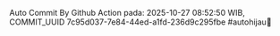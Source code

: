 Auto Commit By Github Action pada: 2025-10-27 08:52:50 WIB, COMMIT_UUID 7c95d037-7e84-44ed-a1fd-236d9c295fbe #autohijau🗿
